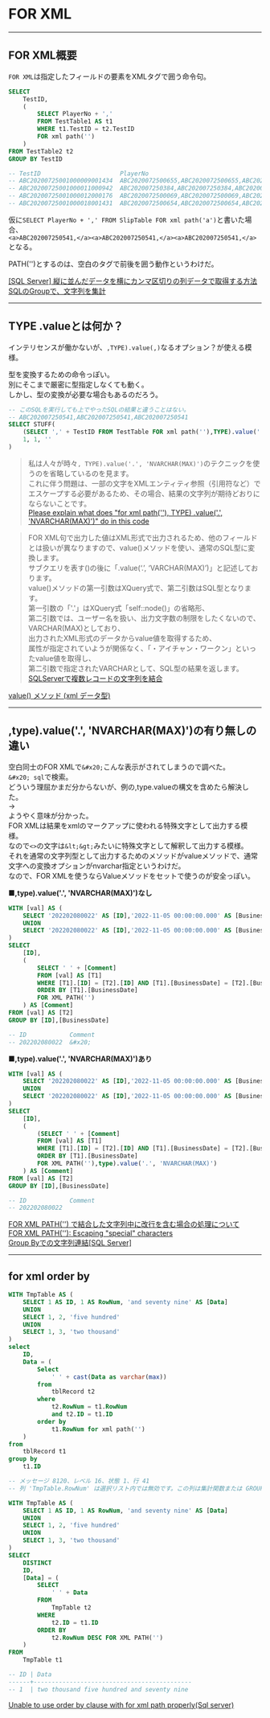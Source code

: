 # FOR XML

---

## FOR XML概要

`FOR XML`は指定したフィールドの要素をXMLタグで囲う命令句。  

``` SQL
SELECT
    TestID,
    (
        SELECT PlayerNo + ','
        FROM TestTable1 AS t1
        WHERE t1.TestID = t2.TestID 
        FOR xml path('')
    )
FROM TestTable2 t2
GROUP BY TestID

-- TestID                      PlayerNo
-- ABC20200725001000009001434  ABC2020072500655,ABC2020072500655,ABC2020072500655,ABC2020072500655,
-- ABC20200725001000011000942  ABC202007250384,ABC202007250384,ABC202007250384,ABC202007250384,
-- ABC20200725001000012000176  ABC2020072500069,ABC2020072500069,ABC2020072500069,ABC2020072500069,ABC2020072500069,
-- ABC20200725001000018001431  ABC2020072500654,ABC2020072500654,ABC2020072500654,ABC2020072500654,ABC2020072500654,
```

仮に`SELECT PlayerNo + ',' FROM SlipTable FOR xml path('a')`と書いた場合、  
`<a>ABC202007250541,</a><a>ABC202007250541,</a><a>ABC202007250541,</a>`となる。  

PATH('')とするのは、空白のタグで前後を囲う動作というわけだ。  

[[SQL Server] 縦に並んだデータを横にカンマ区切りの列データで取得する方法](https://webbibouroku.com/Blog/Article/forxmlpath)  
[SQLのGroupで、文字列を集計](https://qiita.com/nuller/items/01813da7f7d60b65c220)  

---

## TYPE .valueとは何か？

インテリセンスが働かないが、`,TYPE).value(,)`なるオプション？が使える模様。  

型を変換するための命令っぽい。  
別にそこまで厳密に型指定しなくても動く。  
しかし、型の変換が必要な場合もあるのだろう。  

``` SQL
-- このSQLを実行しても上でやったSQLの結果と違うことはない。
-- ABC202007250541,ABC202007250541,ABC202007250541
SELECT STUFF(
    (SELECT ',' + TestID FROM TestTable FOR xml path(''),TYPE).value('.', 'NVARCHAR(MAX)'),
    1, 1, ''
)
```

>私は人々が時々`, TYPE).value('.', 'NVARCHAR(MAX)')`のテクニックを使うのを省略しているのを見ます。  
これに伴う問題は、一部の文字をXMLエンティティ参照（引用符など）でエスケープする必要があるため、その場合、結果の文字列が期待どおりにならないことです。  
[Please explain what does "for xml path(''), TYPE) .value('.', 'NVARCHAR(MAX)')" do in this code](https://dba.stackexchange.com/questions/207371/please-explain-what-does-for-xml-path-type-value-nvarcharmax)  

<!--  -->
>FOR XML句で出力した値はXML形式で出力されるため、他のフィールドとは扱いが異なりますので、value()メソッドを使い、通常のSQL型に変換します。  
サブクエリを表す()の後に「.value(‘.’, ‘VARCHAR(MAX)’)」と記述しております。  
value()メソッドの第一引数はXQuery式で、第二引数はSQL型となります。  
第一引数の「'.'」はXQuery式「self::node()」の省略形、  
第二引数では、ユーザー名を扱い、出力文字数の制限をしたくないので、VARCHAR(MAX)としており、  
出力されたXML形式のデータからvalue値を取得するため、  
属性が指定されていようが関係なく、「・アイチャン・ワークン」といったvalue値を取得し、  
第二引数で指定されたVARCHARとして、SQL型の結果を返します。  
[SQLServerで複数レコードの文字列を結合](http://icoctech.icoc.co.jp/blog/?p=998)  

[value() メソッド (xml データ型)](https://docs.microsoft.com/ja-jp/sql/t-sql/xml/value-method-xml-data-type?redirectedfrom=MSDN&view=sql-server-ver15)  

---

## ,type).value('.', 'NVARCHAR(MAX)')の有り無しの違い

空白同士のFOR XMLで`&#x20;`こんな表示がされてしまうので調べた。  
`&#x20; sql`で検索。  
どういう理屈かまだ分からないが、例の,type.valueの構文を含めたら解決した。  
→  
ようやく意味が分かった。  
FOR XMLは結果をxmlのマークアップに使われる特殊文字として出力する模様。  
なので`<>`の文字は`&lt;&gt;`みたいに特殊文字として解釈して出力する模様。  
それを通常の文字列型として出力するためのメソッドがvalueメソッドで、通常文字への変換オプションがnvarchar指定というわけだ。  
なので、FOR XMLを使うならValueメソッドをセットで使うのが安全っぽい。  

■**,type).value('.', 'NVARCHAR(MAX)')なし**

``` sql
WITH [val] AS (
    SELECT '202202080022' AS [ID],'2022-11-05 00:00:00.000' AS [BusinessDate],'' AS [Comment]
    UNION
    SELECT '202202080022' AS [ID],'2022-11-05 00:00:00.000' AS [BusinessDate],'' AS [Comment]
)
SELECT 
    [ID],
    (
        SELECT ' ' + [Comment] 
        FROM [val] AS [T1]
        WHERE [T1].[ID] = [T2].[ID] AND [T1].[BusinessDate] = [T2].[BusinessDate]
        ORDER BY [T1].[BusinessDate]
        FOR XML PATH('')
    ) AS [Comment]
FROM [val] AS [T2]
GROUP BY [ID],[BusinessDate]

-- ID            Comment
-- 202202080022  &#x20;
```

■**,type).value('.', 'NVARCHAR(MAX)')あり**

``` sql
WITH [val] AS (
    SELECT '202202080022' AS [ID],'2022-11-05 00:00:00.000' AS [BusinessDate],'' AS [Comment]
    UNION
    SELECT '202202080022' AS [ID],'2022-11-05 00:00:00.000' AS [BusinessDate],'' AS [Comment]
)
SELECT 
    [ID],
    (
        (SELECT ' ' + [Comment] 
        FROM [val] AS [T1]
        WHERE [T1].[ID] = [T2].[ID] AND [T1].[BusinessDate] = [T2].[BusinessDate]
        ORDER BY [T1].[BusinessDate]
        FOR XML PATH(''),type).value('.', 'NVARCHAR(MAX)')
    ) AS [Comment]
FROM [val] AS [T2]
GROUP BY [ID],[BusinessDate]

-- ID            Comment
-- 202202080022  
```

[FOR XML PATH('') で結合した文字列中に改行を含む場合の処理について](https://social.technet.microsoft.com/Forums/lync/ja-JP/2995ac01-434f-498a-ba88-b75cc9e5dc02/for-xml-path?forum=sqlserverja)  
[FOR XML PATH(''): Escaping "special" characters](https://stackoverflow.com/questions/1051362/for-xml-path-escaping-special-characters)  
[Group Byでの文字列連結[SQL Server]](https://foolexp.wordpress.com/2013/03/04/p2wpsu-7j/)  

---

## for xml order by

``` sql
WITH TmpTable AS (
    SELECT 1 AS ID, 1 AS RowNum, 'and seventy nine' AS [Data]
    UNION
    SELECT 1, 2, 'five hundred'
    UNION
    SELECT 1, 3, 'two thousand'
)
select
    ID,
    Data = (
        Select
            ' ' + cast(Data as varchar(max))
        from
            tblRecord t2
        where
            t2.RowNum = t1.RowNum
            and t2.ID = t1.ID
        order by
            t1.RowNum for xml path('')
    )
from
    tblRecord t1
group by
    t1.ID

-- メッセージ 8120、レベル 16、状態 1、行 41
-- 列 'TmpTable.RowNum' は選択リスト内では無効です。この列は集計関数または GROUP BY 句に含まれていません。
```

``` sql
WITH TmpTable AS (
    SELECT 1 AS ID, 1 AS RowNum, 'and seventy nine' AS [Data]
    UNION
    SELECT 1, 2, 'five hundred'
    UNION
    SELECT 1, 3, 'two thousand'
)
SELECT
    DISTINCT
    ID,
    [Data] = (
        SELECT
            ' ' + Data
        FROM
            TmpTable t2
        WHERE
            t2.ID = t1.ID
        ORDER BY
            t2.RowNum DESC FOR XML PATH('')
    )
FROM
    TmpTable t1

-- ID | Data
------+--------------------------------------------
-- 1  | two thousand five hundred and seventy nine
```

[Unable to use order by clause with for xml path properly(Sql server)](https://stackoverflow.com/questions/4387303/unable-to-use-order-by-clause-with-for-xml-path-properlysql-server)
